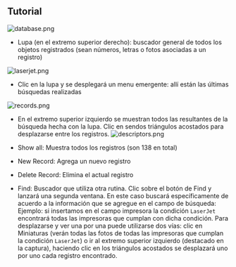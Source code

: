 ## Tutorial

![database.png](https://bitbucket.org/repo/yLrxrz/images/2475746167-database.png)

 * Lupa (en el extremo superior derecho): buscador general de todos los objetos registrados (sean números, letras o fotos asociadas a un registro) 

![laserjet.png](https://bitbucket.org/repo/yLrxrz/images/3024816912-laserjet.png)  

 * Clic en la lupa y se desplegará un menu emergente: allí están las últimas búsquedas realizadas

![records.png](https://bitbucket.org/repo/yLrxrz/images/1189765002-records.png)

 * En el extremo superior izquierdo se muestran todos las resultantes de la búsqueda hecha con la lupa. Clic en sendos triángulos acostados para desplazarse entre los registros.
![descriptors.png](https://bitbucket.org/repo/yLrxrz/images/4027929707-descriptors.png)

 * Show all: Muestra todos los registros (son 138 en total)
 * New Record: Agrega un nuevo registro
 * Delete Record: Elimina el actual registro
 * Find: Buscador que utiliza otra rutina. Clic sobre el botón de Find y lanzará una segunda ventana. En este caso buscará específicamente de acuerdo a la información que se agregue en el campo de búsqueda: Ejemplo: si insertamos en el campo impresora la condición `LaserJet` encontrará todas las impresoras que cumplan con dicha condición. Para desplazarse y ver una por una puede utilizarse dos vías: clic en Miniaturas (verán todas las fotos de todas las impresoras que cumplan la condición `LaserJet`) o ir al extremo superior izquierdo (destacado en la captura), haciendo clic en los triángulos acostados se desplazará uno por uno cada registro encontrado.
